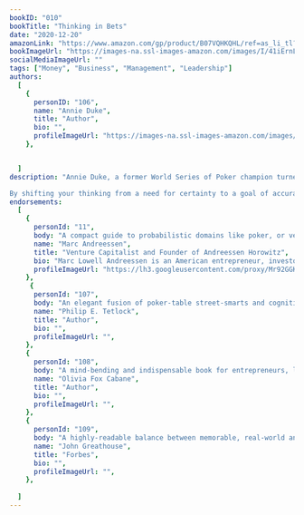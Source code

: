 ```yaml
---
bookID: "010"
bookTitle: "Thinking in Bets"
date: "2020-12-20"
amazonLink: "https://www.amazon.com/gp/product/B07VQHKQHL/ref=as_li_tl?ie=UTF8&camp=1789&creative=9325&creativeASIN=B07VQHKQHL&linkCode=as2&tag=btmysmarter-20&linkId=e0615eb6357de26e9e052d66061c03a2"
bookImageUrl: "https://images-na.ssl-images-amazon.com/images/I/41iErnLQEWL._SX329_BO1,204,203,200_.jpg"
socialMediaImageUrl: ""
tags: ["Money", "Business", "Management", "Leadership"]
authors:
  [
    {
      personID: "106",
      name: "Annie Duke",
      title: "Author",
      bio: "",
      profileImageUrl: "https://images-na.ssl-images-amazon.com/images/I/81n7uMl60IL._SY600_.jpg",
	},


  ]
description: "Annie Duke, a former World Series of Poker champion turned business consultant, draws on examples from business, sports, politics, and (of course) poker to share tools anyone can use to embrace uncertainty and make better decisions. For most people, it's difficult to say 'I'm not sure' in a world that values and, even, rewards the appearance of certainty. But professional poker players are comfortable with the fact that great decisions don't always lead to great outcomes and bad decisions don't always lead to bad outcomes.

By shifting your thinking from a need for certainty to a goal of accurately assessing what you know and what you don't, you'll be less vulnerable to reactive emotions, knee-jerk biases, and destructive habits in your decision making. You'll become more confident, calm, compassionate and successful in the long run."
endorsements:
  [
    {
      personId: "11",
      body: "A compact guide to probabilistic domains like poker, or venture capital. Recommend for people operating in the real world",
      name: "Marc Andreessen",
	  title: "Venture Capitalist and Founder of Andreessen Horowitz",
	  bio: "Marc Lowell Andreessen is an American entrepreneur, investor, and software engineer. He is the co-author of Mosaic, the first widely used web browser; co-founder of Netscape; and co-founder and general partner of Silicon Valley venture capital firm Andreessen Horowitz.",
      profileImageUrl: "https://lh3.googleusercontent.com/proxy/Mr92GGKMSza1QI-zFd-a9rHbbQXMqDxk84fCVoioSdhkWYHHFHGW0oszz0DhOOA_2CPVa-dtaJP7CpAWNbjCwG4xOfk68lv8EA89Qq0wG4qlN9_D",
	},
	 {
      personId: "107",
      body: "An elegant fusion of poker-table street-smarts and cognitive science insights. This book will make you both a shrewder and wiser player in the game of life.",
      name: "Philip E. Tetlock",
	  title: "Author",
	  bio: "",
      profileImageUrl: "",
	},
	{
      personId: "108",
      body: "A mind-bending and indispensable book for entrepreneurs, leaders, and anyone who faces risk on a regular basis.",
      name: "Olivia Fox Cabane",
	  title: "Author",
	  bio: "",
      profileImageUrl: "",
	},
	{
      personId: "109",
      body: "A highly-readable balance between memorable, real-world analogies and hardcore behavioral science studies... The book is packed with insights.",
      name: "John Greathouse",
	  title: "Forbes",
	  bio: "",
      profileImageUrl: "",
	},
	
  ]
---
```

